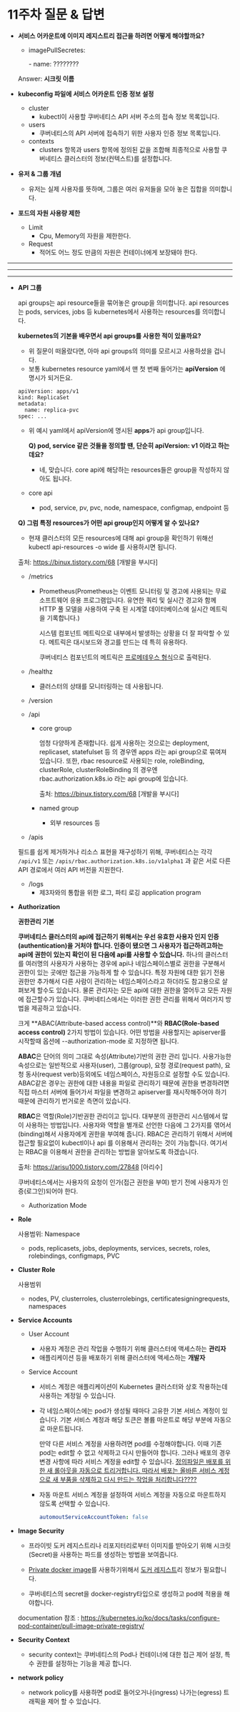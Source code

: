 # 11주차 질문 & 답변



- **서비스 어카운트에 이미지 레지스트리 접근을 하려면 어떻게 해야할까요?**

  - imagePullSecretes:

    \- name: ????????

  Answer: **시크릿 이름**

- **kubeconfig 파일에 서비스 어카운트 인증 정보 설정**
  
  - cluster
    - kubectl이 사용할 쿠버네티스 API 서버 주소의 접속 정보 목록입니다.
  - users
    - 쿠버네티스의 API 서버에 접속하기 위한 사용자 인증 정보 목록입니다.
  - contexts
    - clusters 항목과 users 항목에 정의된 값을 조합해 최종적으로 사용할 쿠버네티스 클러스터의 정보(컨텍스트)를 설정합니다.
  
- **유저 & 그룹 개념**

  - 유저는 실제 사용자를 뜻하며, 그룹은 여러 유저들을 모아 놓은 집합을 의미합니다.



- **포드의 자원 사용량 제한**
  - Limit
    -  Cpu, Memory의 자원을 제한한다.
  - Request
    - 적어도 어느 정도 만큼의 자원은 컨테이너에게 보장돼야 한다.



---

---

---



- **API 그룹**

  api groups는 api resource들을 묶어놓은 group을 의미합니다. api resources는 pods, services, jobs 등 kubernetes에서 사용하는 resources를 의미합니다. 

  **kubernetes의 기본을 배우면서 api groups를 사용한 적이 있을까요?**

  - 위 질문이 떠올랐다면, 아마 api groups의 의미를 모르시고 사용하셨을 겁니다.
  - 보통 kubernetes resource yaml에서 맨 첫 번째 들어가는 **apiVersion** 에 명시가 되거든요.

  ```
  apiVersion: apps/v1
  kind: ReplicaSet
  metadata:
    name: replica-pvc
  spec: ...
  ```

  - 위 예시 yaml에서 apiVersion에 명시된 **apps**가 api group입니다. 

    **Q) pod, service 같은 것들을 정의할 땐, 단순히 apiVersion: v1 이라고 하는데요?**

    - 네, 맞습니다. core api에 해당하는 resources들은 group을 작성하지 않아도 됩니다.

  - core api

    -  pod, service, pv, pvc, node, namespace, configmap, endpoint 등

  **Q) 그럼 특정 resources가 어떤 api group인지 어떻게 알 수 있나요?**

  - 현재 클러스터의 모든 resources에 대해 api group을 확인하기 위해선 kubectl api-resources -o wide 를 사용하시면 됩니다.

  출처: https://binux.tistory.com/68 [개발을 부시다]

  

  - /metrics
    
    - Prometheus(Prometheus는 이벤트 모니터링 및 경고에 사용되는 무료 소프트웨어 응용 프로그램입니다. 유연한 쿼리 및 실시간 경고와 함께 HTTP 풀 모델을 사용하여 구축 된 시계열 데이터베이스에 실시간 메트릭을 기록합니다.)
    
      시스템 컴포넌트 메트릭으로 내부에서 발생하는 상황을 더 잘 파악할 수 있다. 메트릭은 대시보드와 경고를 만드는 데 특히 유용하다.
    
      쿠버네티스 컴포넌트의 메트릭은 [프로메테우스 형식](https://prometheus.io/docs/instrumenting/exposition_formats/)으로 출력된다.
    
  - /healthz
    
    - 클러스터의 상태를 모니터링하는 데 사용됩니다.
    
  - /version

  - /api
    - core group

      엄청 다양하게 존재합니다. 쉽게 사용하는 것으로는 deployment, replicaset, statefulset 등 의 경우엔 apps 라는 api group으로 묶여져 있습니다. 또한, rbac resource로 사용되는 role, roleBinding, clusterRole, clusterRoleBinding 의 경우엔 rbac.authorization.k8s.io 라는 api group에 있습니다.

      출처: https://binux.tistory.com/68 [개발을 부시다]

    - named group

      - 외부 resources 등

  - /apis

  필드를 쉽게 제거하거나 리소스 표현을 재구성하기 위해, 쿠버네티스는 각각 `/api/v1` 또는 `/apis/rbac.authorization.k8s.io/v1alpha1` 과 같은 서로 다른 API 경로에서 여러 API 버전을 지원한다.

  - /logs
    - 제3자와의 통합을 위한 로그, 파티 로깅 application program

- **Authorization**

  **권한관리 기본**

  **쿠버네티스 클러스터의 api에 접근하기 위해서는 우선 유효한 사용자 인지 인증(authentication)을 거처야 합니다. 인증이 됐으면 그 사용자가 접근하려고하는 api에 권한이 있는지 확인이 된 다음에 api를 사용할 수 있습니다.** 하나의 클러스터를 여러명의 사용자가 사용하는 경우에 api나 네임스페이스별로 권한을 구분해서 권한이 있는 곳에만 접근을 가능하게 할 수 있습니다. 특정 자원에 대한 읽기 전용 권한만 추가해서 다른 사람이 관리하는 네임스페이스라고 하더라도 참고용으로 살펴보게 할수도 있습니다. 물론 관리자는 모든 api에 대한 권한을 열어두고 모든 자원에 접근할수가 있습니다. 쿠버네티스에서는 이러한 권한 관리를 위해서 여러가지 방법을 제공하고 있습니다. 

  크게 **ABAC(Attribute-based access control)**와 **RBAC(Role-based access control)** 2가지 방법이 있습니다. 어떤 방법을 사용할지는 apiserver를 시작할때 옵션에 --authorization-mode 로 지정하면 됩니다.

  

  **ABAC**은 단어의 의미 그대로 속성(Attribute)기반의 권한 관리 입니다. 사용가능한 속성으로는 일반적으로 사용자(user), 그룹(group), 요청 경로(request path), 요청 동사(request verb)등외에도 네임스페이스, 자원등으로 설정할 수도 있습니다. ABAC같은 경우는 권한에 대한 내용을 파일로 관리하기 때문에 권한을 변경하려면 직접 마스터 서버에 들어가서 파일을 변경하고 apiserver를 재시작해주어야 하기 때문에 관리하기 번거로운 측면이 있습니다. 

  **RBAC**은 역할(Role)기반권한 관리이고 입니다. 대부분의 권한관리 시스템에서 많이 사용하는 방법입니다. 사용자와 역할을 별개로 선언한 다음에 그 2가지를 엮어서(binding)해서 사용자에게 권한을 부여해 줍니다. RBAC은 관리하기 위해서 서버에 접근할 필요없이 kubectl이나 api 를 이용해서 관리하는 것이 가능합니다. 여기서는 RBAC을 이용해서 권한을 관리하는 방법을 알아보도록 하겠습니다.

  출처: https://arisu1000.tistory.com/27848 [아리수]

  

  쿠버네티스에서는 사용자의 요청이 인가(접근 권한을 부여) 받기 전에 사용자가 인증(로그인)되어야 한다.

  - Authorization Mode



- **Role**

  사용범위: Namespace

  - pods, replicasets, jobs, deployments, services, secrets, roles, rolebindings, configmaps, PVC

- **Cluster Role**

  사용범위

  - nodes, PV, clusterroles, clusterrolebings, certificatesigningrequests, namespaces

- **Service Accounts**

  - User Account

    - 사용자 계정은 관리 작업을 수행하기 위해 클러스터에 액세스하는 **관리자**
    - 애플리케이션 등을 배포하기 위해 클러스터에 액세스하는 **개발자**

  - Service Account

    - 서비스 계정은 애플리케이션이 Kubernetes 클러스터와 상호 작용하는데 사용하는 계정일 수 있습니다.

    - 각 네임스페이스에는 pod가 생성될 때마다 고유한 기본 서비스 계정이 있습니다. 기본 서비스 계정과 해당 토큰은 볼륨 마운트로 해당 부분에 자동으로 마운트됩니다.

      만약 다른 서비스 계정을 사용하려면 pod를 수정해야합니다. 이때 기존 pod는 edit할 수 없고 삭제하고 다시 만들어야 합니다. 그러나 배포의 경우 변경 사항에 따라 서비스 계정을 edit할 수 있습니다. <u>정의파일은 배포를 위한 새 롤아웃을 자동으로 트리거합니다. 따라서 배포는 올바른 서비스 계정으로 새 부품을 삭제하고 다시 만드는 작업을 처리합니다????</u>

    - 자동 마운트 서비스 계정을 설정하여 서비스 계정을 자동으로 마운트하지 않도록 선택할 수 있습니다.

      ```yaml
      automoutServiceAccountToken: false
      ```

- **Image Security**

  - 프라이빗 도커 레지스트리나 리포지터리로부터 이미지를 받아오기 위해 시크릿(Secret)을 사용하는 파드를 생성하는 방법을 보여줍니다.

  - <u>Private docker image</u>를 사용하기위해서 <u>도커 레지스트</u>리 정보가 필요합니다.
  - 쿠버네티스의 secret을 docker-registry타입으로 생성하고 pod에 적용을 해야합니다.

   documentation 참조 : https://kubernetes.io/ko/docs/tasks/configure-pod-container/pull-image-private-registry/

- **Security Context**

  - security context는 쿠버네티스의 Pod나 컨테이너에 대한 접근 제어 설정, 특수 권한를 설정하는 기능을 제공 합니다.

- **network policy**

  - network policy를 사용하면 pod로 들어오거나(ingress) 나가는(egress) 트래픽을 제어 할 수 있습니다.